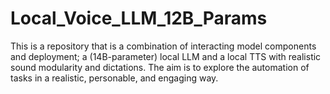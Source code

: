 # Local_Voice_LLM_12B_Params
This is a repository that is a combination of interacting model components and deployment; a (14B-parameter) local LLM and a local TTS with realistic sound modularity and dictations. The aim is to explore the automation of tasks in a realistic, personable, and engaging way.

